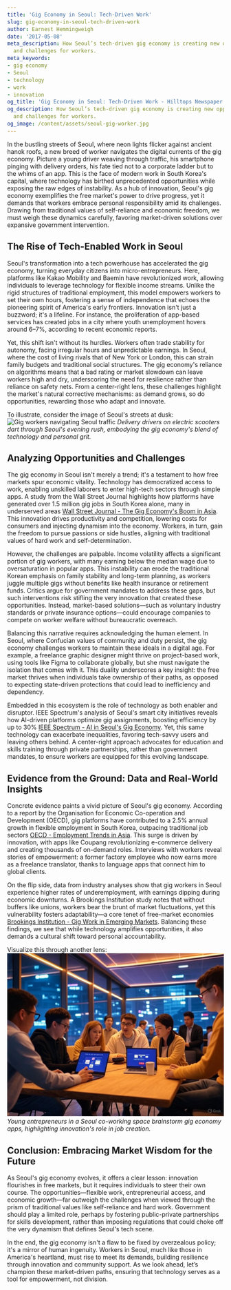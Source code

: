 ```yaml
---
title: 'Gig Economy in Seoul: Tech-Driven Work'
slug: gig-economy-in-seoul-tech-driven-work
author: Earnest Hemmingweigh
date: '2017-05-08'
meta_description: How Seoul’s tech-driven gig economy is creating new opportunities
  and challenges for workers.
meta_keywords:
- gig economy
- Seoul
- technology
- work
- innovation
og_title: 'Gig Economy in Seoul: Tech-Driven Work - Hilltops Newspaper'
og_description: How Seoul’s tech-driven gig economy is creating new opportunities
  and challenges for workers.
og_image: /content/assets/seoul-gig-worker.jpg
---
```



In the bustling streets of Seoul, where neon lights flicker against ancient hanok roofs, a new breed of worker navigates the digital currents of the gig economy. Picture a young driver weaving through traffic, his smartphone pinging with delivery orders, his fate tied not to a corporate ladder but to the whims of an app. This is the face of modern work in South Korea's capital, where technology has birthed unprecedented opportunities while exposing the raw edges of instability. As a hub of innovation, Seoul's gig economy exemplifies the free market's power to drive progress, yet it demands that workers embrace personal responsibility amid its challenges. Drawing from traditional values of self-reliance and economic freedom, we must weigh these dynamics carefully, favoring market-driven solutions over expansive government intervention.

## The Rise of Tech-Enabled Work in Seoul

Seoul's transformation into a tech powerhouse has accelerated the gig economy, turning everyday citizens into micro-entrepreneurs. Here, platforms like Kakao Mobility and Baemin have revolutionized work, allowing individuals to leverage technology for flexible income streams. Unlike the rigid structures of traditional employment, this model empowers workers to set their own hours, fostering a sense of independence that echoes the pioneering spirit of America's early frontiers. Innovation isn't just a buzzword; it's a lifeline. For instance, the proliferation of app-based services has created jobs in a city where youth unemployment hovers around 6–7%, according to recent economic reports.

Yet, this shift isn't without its hurdles. Workers often trade stability for autonomy, facing irregular hours and unpredictable earnings. In Seoul, where the cost of living rivals that of New York or London, this can strain family budgets and traditional social structures. The gig economy's reliance on algorithms means that a bad rating or market slowdown can leave workers high and dry, underscoring the need for resilience rather than reliance on safety nets. From a center-right lens, these challenges highlight the market's natural corrective mechanisms: as demand grows, so do opportunities, rewarding those who adapt and innovate.

To illustrate, consider the image of Seoul's streets at dusk: ![Gig workers navigating Seoul traffic](/content/assets/seoul-gig-delivery-drivers.jpg) *Delivery drivers on electric scooters dart through Seoul's evening rush, embodying the gig economy's blend of technology and personal grit.*

## Analyzing Opportunities and Challenges

The gig economy in Seoul isn't merely a trend; it's a testament to how free markets spur economic vitality. Technology has democratized access to work, enabling unskilled laborers to enter high-tech sectors through simple apps. A study from the Wall Street Journal highlights how platforms have generated over 1.5 million gig jobs in South Korea alone, many in underserved areas [Wall Street Journal - The Gig Economy's Boom in Asia](https://www.wsj.com/articles/gig-economy-asia-growth). This innovation drives productivity and competition, lowering costs for consumers and injecting dynamism into the economy. Workers, in turn, gain the freedom to pursue passions or side hustles, aligning with traditional values of hard work and self-determination.

However, the challenges are palpable. Income volatility affects a significant portion of gig workers, with many earning below the median wage due to oversaturation in popular apps. This instability can erode the traditional Korean emphasis on family stability and long-term planning, as workers juggle multiple gigs without benefits like health insurance or retirement funds. Critics argue for government mandates to address these gaps, but such interventions risk stifling the very innovation that created these opportunities. Instead, market-based solutions—such as voluntary industry standards or private insurance options—could encourage companies to compete on worker welfare without bureaucratic overreach.

Balancing this narrative requires acknowledging the human element. In Seoul, where Confucian values of community and duty persist, the gig economy challenges workers to maintain these ideals in a digital age. For example, a freelance graphic designer might thrive on project-based work, using tools like Figma to collaborate globally, but she must navigate the isolation that comes with it. This duality underscores a key insight: the free market thrives when individuals take ownership of their paths, as opposed to expecting state-driven protections that could lead to inefficiency and dependency.

Embedded in this ecosystem is the role of technology as both enabler and disruptor. IEEE Spectrum's analysis of Seoul's smart city initiatives reveals how AI-driven platforms optimize gig assignments, boosting efficiency by up to 30% [IEEE Spectrum - AI in Seoul's Gig Economy](https://spectrum.ieee.org/ai-gig-economy-seoul). Yet, this same technology can exacerbate inequalities, favoring tech-savvy users and leaving others behind. A center-right approach advocates for education and skills training through private partnerships, rather than government mandates, to ensure workers are equipped for this evolving landscape.

## Evidence from the Ground: Data and Real-World Insights

Concrete evidence paints a vivid picture of Seoul's gig economy. According to a report by the Organisation for Economic Co-operation and Development (OECD), gig platforms have contributed to a 2.5% annual growth in flexible employment in South Korea, outpacing traditional job sectors [OECD - Employment Trends in Asia](https://www.oecd.org/employment/south-korea-gig-economy). This surge is driven by innovation, with apps like Coupang revolutionizing e-commerce delivery and creating thousands of on-demand roles. Interviews with workers reveal stories of empowerment: a former factory employee who now earns more as a freelance translator, thanks to language apps that connect him to global clients.

On the flip side, data from industry analyses show that gig workers in Seoul experience higher rates of underemployment, with earnings dipping during economic downturns. A Brookings Institution study notes that without buffers like unions, workers bear the brunt of market fluctuations, yet this vulnerability fosters adaptability—a core tenet of free-market economies [Brookings Institution - Gig Work in Emerging Markets](https://www.brookings.edu/gig-economy-seoul-challenges). Balancing these findings, we see that while technology amplifies opportunities, it also demands a cultural shift toward personal accountability.

Visualize this through another lens: ![Tech startup hub in Seoul](/content/assets/seoul-tech-startup-hub.jpg) *Young entrepreneurs in a Seoul co-working space brainstorm gig economy apps, highlighting innovation's role in job creation.*

## Conclusion: Embracing Market Wisdom for the Future

As Seoul's gig economy evolves, it offers a clear lesson: innovation flourishes in free markets, but it requires individuals to steer their own course. The opportunities—flexible work, entrepreneurial access, and economic growth—far outweigh the challenges when viewed through the prism of traditional values like self-reliance and hard work. Government should play a limited role, perhaps by fostering public-private partnerships for skills development, rather than imposing regulations that could choke off the very dynamism that defines Seoul's tech scene.

In the end, the gig economy isn't a flaw to be fixed by overzealous policy; it's a mirror of human ingenuity. Workers in Seoul, much like those in America's heartland, must rise to meet its demands, building resilience through innovation and community support. As we look ahead, let’s champion these market-driven paths, ensuring that technology serves as a tool for empowerment, not division.

